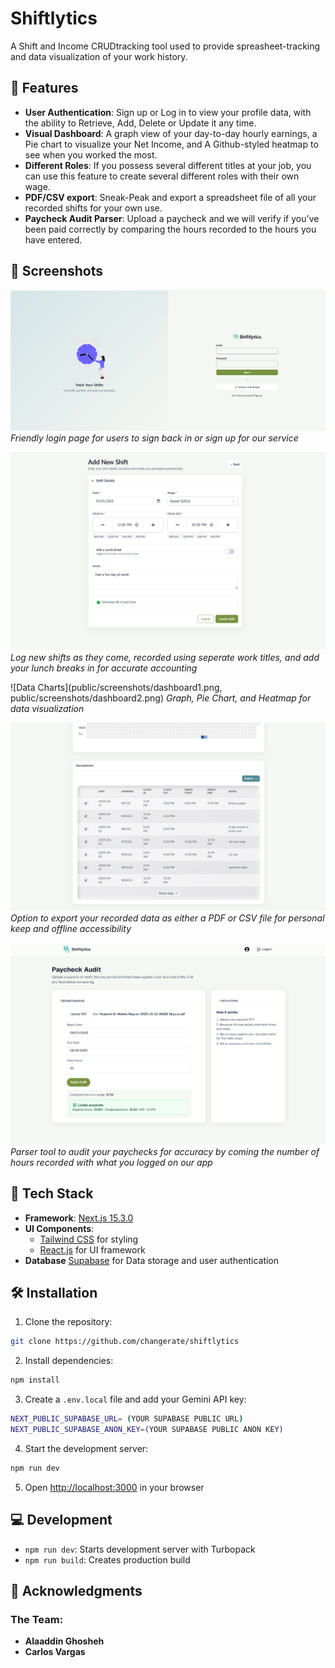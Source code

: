 # Shiftlytics

A Shift and Income CRUDtracking tool used to provide spreasheet-tracking and data visualization of your work history.

## 🎯 Features

- **User Authentication**: Sign up or Log in to view your profile data, with the ability to Retrieve, Add, Delete or Update it any time.
- **Visual Dashboard**: A graph view of your day-to-day hourly earnings, a Pie chart to visualize your Net Income, and A Github-styled heatmap to see when you worked the most.
- **Different Roles**: If you possess several different titles at your job, you can use this feature to create several different roles with their own wage.
- **PDF/CSV export**: Sneak-Peak and export a spreadsheet file of all your recorded shifts for your own use.
- **Paycheck Audit Parser**: Upload a paycheck and we will verify if you've been paid correctly by comparing the hours recorded to the hours you have entered.

## 📸 Screenshots

![Login](public/screenshots/login.png)
_Friendly login page for users to sign back in or sign up for our service_


![Add Shifts](public/screenshots/add_shift.png)
_Log new shifts as they come, recorded using seperate work titles, and add your lunch breaks in for accurate accounting_

![Data Charts](public/screenshots/dashboard1.png, public/screenshots/dashboard2.png)
_Graph, Pie Chart, and Heatmap for data visualization_

![Data Export](public/screenshots/dashboard3.png)
_Option to export your recorded data as either a PDF or CSV file for personal keep and offline accessibility_

![Audit Feature](public/screenshots/audit.png)
_Parser tool to audit your paychecks for accuracy by coming the number of hours recorded with what you logged on our app_


## 🚀 Tech Stack

- **Framework**: [Next.js 15.3.0](https://nextjs.org/)
- **UI Components**:
  - [Tailwind CSS](https://tailwindcss.com/) for styling
  - [React.js]() for UI framework
- **Database**
  [Supabase]() for Data storage and user authentication 

## 🛠️ Installation

1. Clone the repository:

```bash
git clone https://github.com/changerate/shiftlytics
```

2. Install dependencies:

```bash
npm install
```

3. Create a `.env.local` file and add your Gemini API key:

```bash
NEXT_PUBLIC_SUPABASE_URL= (YOUR SUPABASE PUBLIC URL)
NEXT_PUBLIC_SUPABASE_ANON_KEY=(YOUR SUPABASE PUBLIC ANON KEY)
```

4. Start the development server:

```bash
npm run dev
```

5. Open [http://localhost:3000](http://localhost:3000) in your browser

## 💻 Development

- `npm run dev`: Starts development server with Turbopack
- `npm run build`: Creates production build

## 🙏 Acknowledgments

### The Team:
- **Alaaddin Ghosheh**
- **Carlos Vargas**

